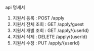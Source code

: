 api 명세서

1. 지원서 등록 : POST /apply
2. 지원서 전체 조회 : GET /apply/guest
3. 지원서 개별 조회 : GET /apply/{userId}
4. 지원서 삭제 : DELETE /apply/{userId}
5. 지원서 수정 : PUT /apply/{userId}